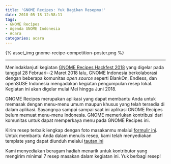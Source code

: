 ```yaml
---
title: 'GNOME Recipes: Yuk Bagikan Resepmu!'
date: 2018-05-18 12:58:11
tags: 
- GNOME Recipes
- Agenda GNOME Indonesia
- Acara
categories: acara
---
```


{% asset_img gnome-recipe-competition-poster.png %}

***

Menindaklanjuti kegiatan [GNOME Recipes Hackfest 2018](https://gnome.id/2018/03/03/2018-03-03-Recipes-Hackfest-2018.html) yang digelar pada tanggal 28 Februari--2 Maret 2018 lalu, GNOME Indonesia berkolaborasi dengan beberapa komunitas *open source* seperti BlankOn, Endless, dan openSUSE Indonesia mengadakan kegiatan pengumpulan resep lokal. Kegiatan ini akan digelar mulai Mei hingga Juni 2018.

GNOME Recipes merupakan aplikasi yang dapat membantu Anda untuk memasak dengan menu-menu umum maupun khusus yang telah tersedia di dalam aplikasi. Sayangnya sampai sampai saat ini aplikasi GNOME Recipes belum memuat menu-menu Indonesia. GNOME memerlukan kontribusi dari komunitas untuk dapat memperkaya menu pada GNOME Recipes ini.

Kirim resep terbaik lengkap dengan foto masakanmu melalui [formulir ini](https://s.id/gnomerecipes). Untuk membantu Anda dalam menulis resep, kami telah menyediakan template yang dapat diunduh melalui [tautan ini](https://drive.google.com/drive/folders/17YYN_QKYwmR36CjhutDuMW8bQrmCkLkr?usp=sharing)

Kami menyediakan beragam hadiah menarik untuk kontributor yang mengirim minimal 7 resep masakan dalam kegiatan ini. Yuk berbagi resep!

 
